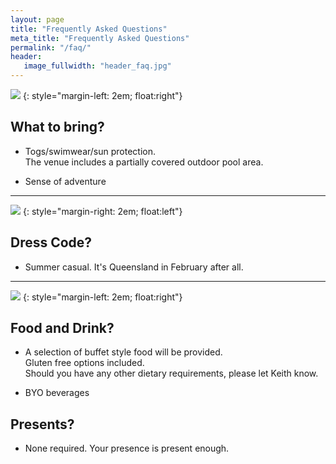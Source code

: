 ```yaml
---
layout: page
title: "Frequently Asked Questions"
meta_title: "Frequently Asked Questions"
permalink: "/faq/"
header:
   image_fullwidth: "header_faq.jpg"
---
```


<img src="{{ site.url }}{{ site.baseurl }}/images/faq-1.jpg">
{: style="margin-left: 2em; float:right"}

## What to bring?

- Togs/swimwear/sun protection.  
The venue includes a partially covered outdoor pool area.  

- Sense of adventure
  

----

<img src="{{ site.url }}{{ site.baseurl }}/images/faq-2.jpg">
{: style="margin-right: 2em; float:left"}

## Dress Code?

- Summer casual.  It's Queensland in February after all.

----


<img src="{{ site.url }}{{ site.baseurl }}/images/faq-3.jpg">
{: style="margin-left: 2em; float:right"}

## Food and Drink?

- A selection of buffet style food will be provided.  
Gluten free options included.   
Should you have any other dietary requirements, please let Keith know.  

- BYO beverages

## Presents?
   
- None required.  Your presence is present enough.  

   
